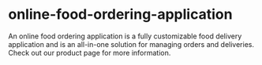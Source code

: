 # online-food-ordering-application
An online food ordering application is a fully customizable food delivery application and is an all-in-one solution for managing orders and deliveries. Check out our product page for more information.

